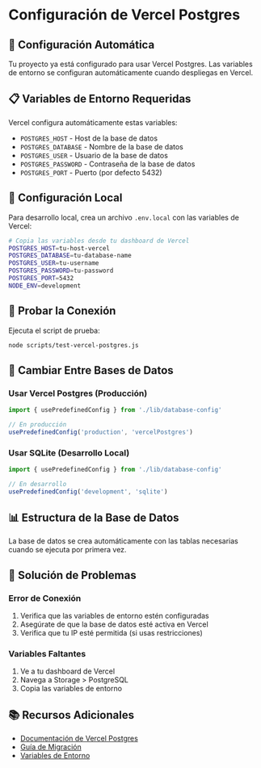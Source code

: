 # Configuración de Vercel Postgres

## 🚀 Configuración Automática

Tu proyecto ya está configurado para usar Vercel Postgres. Las variables de entorno se configuran automáticamente cuando despliegas en Vercel.

## 📋 Variables de Entorno Requeridas

Vercel configura automáticamente estas variables:
- `POSTGRES_HOST` - Host de la base de datos
- `POSTGRES_DATABASE` - Nombre de la base de datos
- `POSTGRES_USER` - Usuario de la base de datos
- `POSTGRES_PASSWORD` - Contraseña de la base de datos
- `POSTGRES_PORT` - Puerto (por defecto 5432)

## 🔧 Configuración Local

Para desarrollo local, crea un archivo `.env.local` con las variables de Vercel:

```bash
# Copia las variables desde tu dashboard de Vercel
POSTGRES_HOST=tu-host-vercel
POSTGRES_DATABASE=tu-database-name
POSTGRES_USER=tu-username
POSTGRES_PASSWORD=tu-password
POSTGRES_PORT=5432
NODE_ENV=development
```

## 🧪 Probar la Conexión

Ejecuta el script de prueba:

```bash
node scripts/test-vercel-postgres.js
```

## 🔄 Cambiar Entre Bases de Datos

### Usar Vercel Postgres (Producción)
```typescript
import { usePredefinedConfig } from './lib/database-config'

// En producción
usePredefinedConfig('production', 'vercelPostgres')
```

### Usar SQLite (Desarrollo Local)
```typescript
import { usePredefinedConfig } from './lib/database-config'

// En desarrollo
usePredefinedConfig('development', 'sqlite')
```

## 📊 Estructura de la Base de Datos

La base de datos se crea automáticamente con las tablas necesarias cuando se ejecuta por primera vez.

## 🚨 Solución de Problemas

### Error de Conexión
1. Verifica que las variables de entorno estén configuradas
2. Asegúrate de que la base de datos esté activa en Vercel
3. Verifica que tu IP esté permitida (si usas restricciones)

### Variables Faltantes
1. Ve a tu dashboard de Vercel
2. Navega a Storage > PostgreSQL
3. Copia las variables de entorno

## 📚 Recursos Adicionales

- [Documentación de Vercel Postgres](https://vercel.com/docs/storage/vercel-postgres)
- [Guía de Migración](https://vercel.com/docs/storage/vercel-postgres/quickstart)
- [Variables de Entorno](https://vercel.com/docs/projects/environment-variables)
